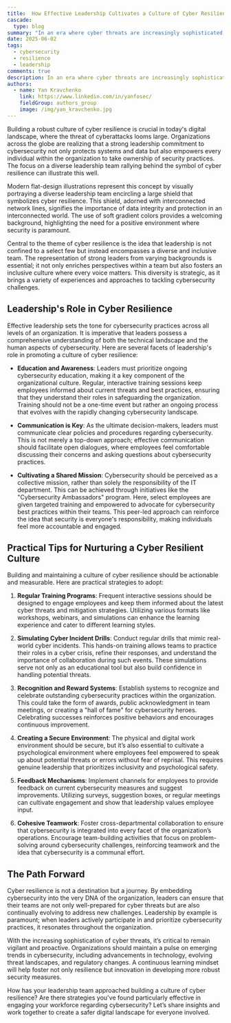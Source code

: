 ```yaml
---
title:  How Effective Leadership Cultivates a Culture of Cyber Resilience
cascade:
  type: blog
summary: "In an era where cyber threats are increasingly sophisticated, fostering a culture of cyber resilience is paramount for organizations. This initiative begins with strong leadership commitment, which empowers every employee to embrace cybersecurity as a shared responsibility. An inclusive leadership team, composed of diverse perspectives, plays a crucial role in enhancing the collective understanding of cybersecurity practices."
date: 2025-06-02
tags:
  - cybersecurity
  - resilience
  - leadership
comments: true
description: In an era where cyber threats are increasingly sophisticated, fostering a culture of cyber resilience is paramount for organizations.
authors:
  - name: Yan Kravchenko
    link: https://www.linkedin.com/in/yanfosec/
    fieldGroup: authors_group
    image: /img/yan_kravchenko.jpg
---
```

Building a robust culture of cyber resilience is crucial in today's digital landscape, where the threat of cyberattacks looms large. Organizations across the globe are realizing that a strong leadership commitment to cybersecurity not only protects systems and data but also empowers every individual within the organization to take ownership of security practices. The focus on a diverse leadership team rallying behind the symbol of cyber resilience can illustrate this well.

Modern flat-design illustrations represent this concept by visually portraying a diverse leadership team encircling a large shield that symbolizes cyber resilience. This shield, adorned with interconnected network lines, signifies the importance of data integrity and protection in an interconnected world. The use of soft gradient colors provides a welcoming background, highlighting the need for a positive environment where security is paramount.

Central to the theme of cyber resilience is the idea that leadership is not confined to a select few but instead encompasses a diverse and inclusive team. The representation of strong leaders from varying backgrounds is essential; it not only enriches perspectives within a team but also fosters an inclusive culture where every voice matters. This diversity is strategic, as it brings a variety of experiences and approaches to tackling cybersecurity challenges.

## Leadership's Role in Cyber Resilience

Effective leadership sets the tone for cybersecurity practices across all levels of an organization. It is imperative that leaders possess a comprehensive understanding of both the technical landscape and the human aspects of cybersecurity. Here are several facets of leadership's role in promoting a culture of cyber resilience:

- **Education and Awareness**: Leaders must prioritize ongoing cybersecurity education, making it a key component of the organizational culture. Regular, interactive training sessions keep employees informed about current threats and best practices, ensuring that they understand their roles in safeguarding the organization. Training should not be a one-time event but rather an ongoing process that evolves with the rapidly changing cybersecurity landscape.

- **Communication is Key**: As the ultimate decision-makers, leaders must communicate clear policies and procedures regarding cybersecurity. This is not merely a top-down approach; effective communication should facilitate open dialogues, where employees feel comfortable discussing their concerns and asking questions about cybersecurity practices.

- **Cultivating a Shared Mission**: Cybersecurity should be perceived as a collective mission, rather than solely the responsibility of the IT department. This can be achieved through initiatives like the "Cybersecurity Ambassadors" program. Here, select employees are given targeted training and empowered to advocate for cybersecurity best practices within their teams. This peer-led approach can reinforce the idea that security is everyone's responsibility, making individuals feel more accountable and engaged.

## Practical Tips for Nurturing a Cyber Resilient Culture

Building and maintaining a culture of cyber resilience should be actionable and measurable. Here are practical strategies to adopt:

1. **Regular Training Programs**: Frequent interactive sessions should be designed to engage employees and keep them informed about the latest cyber threats and mitigation strategies. Utilizing various formats like workshops, webinars, and simulations can enhance the learning experience and cater to different learning styles.

2. **Simulating Cyber Incident Drills**: Conduct regular drills that mimic real-world cyber incidents. This hands-on training allows teams to practice their roles in a cyber crisis, refine their responses, and understand the importance of collaboration during such events. These simulations serve not only as an educational tool but also build confidence in handling potential threats.

3. **Recognition and Reward Systems**: Establish systems to recognize and celebrate outstanding cybersecurity practices within the organization. This could take the form of awards, public acknowledgment in team meetings, or creating a "hall of fame" for cybersecurity heroes. Celebrating successes reinforces positive behaviors and encourages continuous improvement.

4. **Creating a Secure Environment**: The physical and digital work environment should be secure, but it’s also essential to cultivate a psychological environment where employees feel empowered to speak up about potential threats or errors without fear of reprisal. This requires genuine leadership that prioritizes inclusivity and psychological safety.

5. **Feedback Mechanisms**: Implement channels for employees to provide feedback on current cybersecurity measures and suggest improvements. Utilizing surveys, suggestion boxes, or regular meetings can cultivate engagement and show that leadership values employee input.

6. **Cohesive Teamwork**: Foster cross-departmental collaboration to ensure that cybersecurity is integrated into every facet of the organization’s operations. Encourage team-building activities that focus on problem-solving around cybersecurity challenges, reinforcing teamwork and the idea that cybersecurity is a communal effort.

## The Path Forward

Cyber resilience is not a destination but a journey. By embedding cybersecurity into the very DNA of the organization, leaders can ensure that their teams are not only well-prepared for cyber threats but are also continually evolving to address new challenges. Leadership by example is paramount; when leaders actively participate in and prioritize cybersecurity practices, it resonates throughout the organization.

With the increasing sophistication of cyber threats, it’s critical to remain vigilant and proactive. Organizations should maintain a pulse on emerging trends in cybersecurity, including advancements in technology, evolving threat landscapes, and regulatory changes. A continuous learning mindset will help foster not only resilience but innovation in developing more robust security measures.

How has your leadership team approached building a culture of cyber resilience? Are there strategies you've found particularly effective in engaging your workforce regarding cybersecurity? Let’s share insights and work together to create a safer digital landscape for everyone involved.
